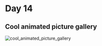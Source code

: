 # Day 14

## Cool animated picture gallery

![cool_animated_picture_gallery](https://user-images.githubusercontent.com/36999742/118264167-eb60fb00-b4d4-11eb-8311-e7497fa8394f.gif)
